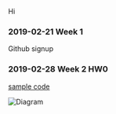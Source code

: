 Hi



### 2019-02-21 Week 1
Github signup

### 2019-02-28 Week 2  HW0
[sample code](https://github.com/MiccWan/Political-News-Analysis/blob/master/final_demo/final_report.ipynb/)

![Diagram](https://drive.google.com/open?id=1jjbzyGl6s-mcU5iKAdE7JNhflA_FOy9l)
